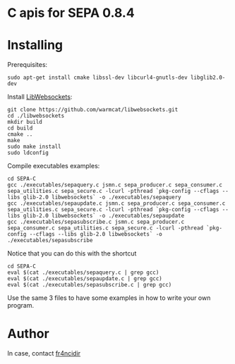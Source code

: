 # C apis for SEPA 0.8.4

# Installing
Prerequisites:
```
sudo apt-get install cmake libssl-dev libcurl4-gnutls-dev libglib2.0-dev
```

Install [LibWebsockets](https://github.com/warmcat/libwebsockets):
```
git clone https://github.com/warmcat/libwebsockets.git
cd ./libwebsockets
mkdir build
cd build
cmake ..
make
sudo make install
sudo ldconfig
```

Compile executables examples:
```
cd SEPA-C
gcc ./executables/sepaquery.c jsmn.c sepa_producer.c sepa_consumer.c sepa_utilities.c sepa_secure.c -lcurl -pthread `pkg-config --cflags --libs glib-2.0 libwebsockets` -o ./executables/sepaquery
gcc ./executables/sepaupdate.c jsmn.c sepa_producer.c sepa_consumer.c sepa_utilities.c sepa_secure.c -lcurl -pthread `pkg-config --cflags --libs glib-2.0 libwebsockets` -o ./executables/sepaupdate
gcc ./executables/sepasubscribe.c jsmn.c sepa_producer.c sepa_consumer.c sepa_utilities.c sepa_secure.c -lcurl -pthread `pkg-config --cflags --libs glib-2.0 libwebsockets` -o ./executables/sepasubscribe
```
Notice that you can do this with the shortcut
```
cd SEPA-C
eval $(cat ./executables/sepaquery.c | grep gcc)
eval $(cat ./executables/sepaupdate.c | grep gcc)
eval $(cat ./executables/sepasubscribe.c | grep gcc)
```

Use the same 3 files to have some examples in how to write your own program.

# Author
In case, contact [fr4ncidir](https://github.com/fr4ncidir)
